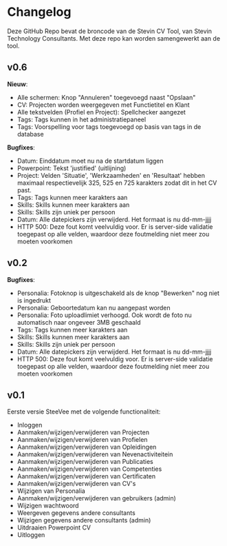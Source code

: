 Changelog
======
Deze GitHub Repo bevat de broncode van de Stevin CV Tool, van Stevin Technology Consultants. Met deze repo kan worden samengewerkt aan de tool.

v0.6
-----
**Nieuw**:
- Alle schermen: Knop "Annuleren" toegevoegd naast "Opslaan"
- CV: Projecten worden weergegeven met Functietitel en Klant
- Alle tekstvelden (Profiel en Project): Spellchecker aangezet
- Tags: Tags kunnen in het administratiepaneel
- Tags: Voorspelling voor tags toegevoegd op basis van tags in de database


**Bugfixes**:
- Datum: Einddatum moet nu na de startdatum liggen
- Powerpoint: Tekst 'justified' (uitlijning)
- Project: Velden 'Situatie', 'Werkzaamheden' en 'Resultaat' hebben maximaal respectievelijk 325, 525 en 725 karakters zodat dit in het CV past.
- Tags: Tags kunnen meer karakters aan
- Skills: Skills kunnen meer karakters aan
- Skills: Skills zijn uniek per persoon
- Datum: Alle datepickers zijn verwijderd. Het formaat is nu dd-mm-jjjj
- HTTP 500: Deze fout komt veelvuldig voor. Er is server-side validatie toegepast op alle velden, waardoor deze foutmelding niet meer zou moeten voorkomen


v0.2
-----
**Bugfixes**:
- Personalia: Fotoknop is uitgeschakeld als de knop "Bewerken" nog niet is ingedrukt
- Personalia: Geboortedatum kan nu aangepast worden
- Personalia: Foto uploadlimiet verhoogd. Ook wordt de foto nu automatisch naar ongeveer 3MB geschaald
- Tags: Tags kunnen meer karakters aan
- Skills: Skills kunnen meer karakters aan
- Skills: Skills zijn uniek per persoon
- Datum: Alle datepickers zijn verwijderd. Het formaat is nu dd-mm-jjjj
- HTTP 500: Deze fout komt veelvuldig voor. Er is server-side validatie toegepast op alle velden, waardoor deze foutmelding niet meer zou moeten voorkomen




v0.1
-----
Eerste versie SteeVee met de volgende functionaliteit:
- Inloggen
- Aanmaken/wijzigen/verwijderen van Projecten
- Aanmaken/wijzigen/verwijderen van Profielen
- Aanmaken/wijzigen/verwijderen van Opleidingen
- Aanmaken/wijzigen/verwijderen van Nevenactiviteitein
- Aanmaken/wijzigen/verwijderen van Publicaties
- Aanmaken/wijzigen/verwijderen van Competenties
- Aanmaken/wijzigen/verwijderen van Certificaten
- Aanmaken/wijzigen/verwijderen van CV's
- Wijzigen van Personalia
- Aanmaken/wijzigen/verwijderen van gebruikers (admin)
- Wijzigen wachtwoord
- Weergeven gegevens andere consultants
- Wijzigen gegevens andere consultants (admin)
- Uitdraaien Powerpoint CV
- Uitloggen
